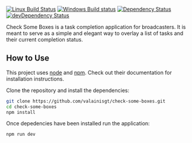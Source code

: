 [![Linux Build Status](https://img.shields.io/travis/valainisgt/check-some-boxes/master.svg?style=flat&label=Linux%20build)](https://travis-ci.org/valainisgt/check-some-boxes)
[![Windows Build status](https://img.shields.io/appveyor/ci/valainisgt/check-some-boxes/master.svg?style=flat&label=Windows%20build)](https://ci.appveyor.com/project/valainisgt/check-some-boxes/branch/master)
[![Dependency Status](https://img.shields.io/david/valainisgt/check-some-boxes.svg?style=flat)](https://david-dm.org/valainisgt/check-some-boxes)
[![devDependency Status](https://img.shields.io/david/dev/valainisgt/check-some-boxes.svg?style=flat)](https://david-dm.org/valainisgt/check-some-boxes#info=devDependencies)

Check Some Boxes is a task completion application for broadcasters.  It is meant to serve as a simple and elegant way to overlay a list of tasks and their current completion status.

## How to Use
This project uses [node](https://nodejs.org) and [npm](https://npmjs.com).  Check out their documentation for installation instructions.

Clone the repository and install the dependencies:
```bash
git clone https://github.com/valainisgt/check-some-boxes.git
cd check-some-boxes
npm install
```

Once depedencies have been installed run the application:
```bash
npm run dev
```